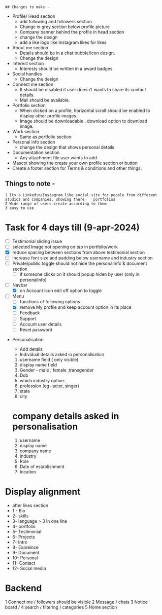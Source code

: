 	## Changes to make -

- Profile/ Head section
	- add following and followers section
	- Change in grey section below profile picture
	- Company banner behind the profile in head section
	- change the design 
	- add a like logo like Instagram likes for likes
- About me section
	- Details should be in a chat bubble/Icon design.
	- Change the design 
- Interest section
	- Interests should be written in a award badges 
- Social handles
	- Change the design
- Connect me section
	- It should be disabled if user doesn't wants to share its contact details.
	- Mail should be available.
- Portfolio section
	- When clicked on a profile, horizontal scroll should be enabled to display other profile images.
	- Image should be downloadable , download option to download image.
- Work section
	- Same as portfolio section
- Personal info section
	- change the design that shows personal details 
- Documentation section 
	- Any attachment file user wants to add.
- Mascot showing the create your own profile section or button
- Create a footer section for Terms & conditions and other things.

## Things to note -
	1 Its a Linkedin/Instagram like social site for people from different studios and companies, showing there    portfolios
	2 Wide range of users create according to them
	3 easy to use 
# Task for 4 days till (9-apr-2024)
- [ ] Testimonial sliding issue
- [ ] selected Image not opening on tap in portfolio/work
- [x] reduce spacing between sections from above testimonial section
- [ ] increase font size and padding below username and industry section 
- [ ] Private/public toggle should not hide the personalinfo & document section
	- [ ] if someone clicks on it should popup hiden by user (only in personalinfo)
- [ ] Navbar
	- [x] on Account icon edit off option to toggle 
- [ ] Menu 
	- [ ] functions of following options
	- [x] remove My profile and keep account option in its place
	- [ ] Feedback
	- [ ] Support 
	- [ ] Account user details 
	- [ ] Reset password 
- Personalisation
	- Add details
	- Individual details asked in personalisation
	1. username field ( only visible)
	2. display name field
	3. Gender - male , female ,transgender
	4. Dob
	5. which industry option.
	6. profession (eg- actor, singer)
	7. state
	8. city
	
	# company details asked in personalisation
	1. username 
	2. display name 
	3. company name 
	4. industry
	5. Role
	6. Date of establishment
	7. location 



# Display alignment
- after likes section
- 1 - Bio
- 2- skills
- 3- language > 3 in one line
- 4- portfolio
- 5- Testimonial
- 6- Projects
- 7- Intro 
- 8- Expreince
- 9- Document
- 10- Personal
- 11- Contact
- 12- Social media

# Backend
1 Connect me / followers should be visible
2 Message / chats
3 Notice board /
4 search / filtering / categories
5 Home section 
